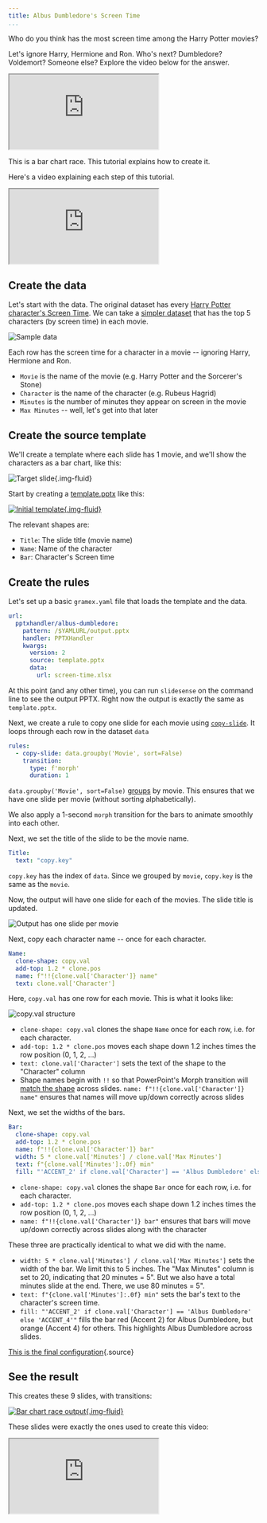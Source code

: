 ```yaml
---
title: Albus Dumbledore's Screen Time
...
```


Who do you think has the most screen time among the Harry Potter movies?

Let's ignore Harry, Hermione and Ron. Who's next? Dumbledore? Voldemort? Someone else? Explore the video below for the answer.

<div class="ratio ratio-16x9">
  <iframe src="https://www.youtube.com/embed/dZqXbh8CkRo" allowfullscreen></iframe>
</div>

This is a bar chart race. This tutorial explains how to create it.

Here's a video explaining each step of this tutorial.

<div class="ratio ratio-16x9">
  <iframe src="https://www.youtube.com/embed/E1SeoUV8awI" allowfullscreen></iframe>
</div>

## Create the data

Let's start with the data. The original dataset has every [Harry Potter character's Screen Time](https://data.world/priyankad0993/harry-potter-screen-time/workspace/file?filename=Screen+Time.xlsx). We can take a [simpler dataset](screen-time.xlsx) that has the top 5 characters (by screen time) in each movie.

![Sample data](data.png)

Each row has the screen time for a character in a movie -- ignoring Harry, Hermione and Ron.

- `Movie` is the name of the movie (e.g. Harry Potter and the Sorcerer's Stone)
- `Character` is the name of the character (e.g. Rubeus Hagrid)
- `Minutes` is the number of minutes they appear on screen in the movie
- `Max Minutes` -- well, let's get into that later

## Create the source template

We'll create a template where each slide has 1 movie, and we'll show the characters as a bar chart, like this:

![Target slide](slide.png){.img-fluid}

Start by creating a [template.pptx](template.pptx) like this:

[![Initial template](template.png){.img-fluid}](template.pptx)

The relevant shapes are:

- `Title`: The slide title (movie name)
- `Name`: Name of the character
- `Bar`: Character's Screen time

## Create the rules

Let's set up a basic `gramex.yaml` file that loads the template and the data.

```yaml
url:
  pptxhandler/albus-dumbledore:
    pattern: /$YAMLURL/output.pptx
    handler: PPTXHandler
    kwargs:
      version: 2
      source: template.pptx
      data:
        url: screen-time.xlsx
```

At this point (and any other time), you can run `slidesense` on the command line to see the output PPTX. Right now the output is exactly the same as `template.pptx`.

Next, we create a rule to copy one slide for each movie using [`copy-slide`](../#copy-slides). It loops through each row in the dataset `data`

```yaml
rules:
  - copy-slide: data.groupby('Movie', sort=False)
    transition:
      type: f'morph'
      duration: 1
```

`data.groupby('Movie', sort=False)` [groups](https://pandas.pydata.org/pandas-docs/stable/reference/api/pandas.DataFrame.groupby.html)
by movie. This ensures that we have one slide per movie (without sorting alphabetically).

We also apply a 1-second `morph` transition for the bars to animate smoothly into each other.

Next, we set the title of the slide to be the movie name.

```yaml
Title:
  text: "copy.key"
```

`copy.key` has the index of `data`. Since we grouped by `movie`, `copy.key` is the same as the `movie`.

Now, the output will have one slide for each of the movies. The slide title is updated.

![Output has one slide per movie](one-slide-per-movie.png)

Next, copy each character name -- once for each character.

```yaml
Name:
  clone-shape: copy.val
  add-top: 1.2 * clone.pos
  name: f"!!{clone.val['Character']} name"
  text: clone.val['Character']
```

Here, `copy.val` has one row for each movie. This is what it looks like:

![copy.val structure](copy-val.png)

- `clone-shape: copy.val` clones the shape `Name` once for each row, i.e. for each character.
- `add-top: 1.2 * clone.pos` moves each shape down 1.2 inches times the row position (0, 1, 2, ...)
- `text: clone.val['Character']` sets the text of the shape to the "Character" column
- Shape names begin with `!!` so that PowerPoint's Morph transition will [match the shape][match-shape] across slides. `name: f"!!{clone.val['Character']} name"` ensures that names will move up/down correctly across slides

[match-shape]: https://support.microsoft.com/en-us/office/morph-transition-tips-and-tricks-bc7f48ff-f152-4ee8-9081-d3121788024f

Next, we set the widths of the bars.

```yaml
Bar:
  clone-shape: copy.val
  add-top: 1.2 * clone.pos
  name: f"!!{clone.val['Character']} bar"
  width: 5 * clone.val['Minutes'] / clone.val['Max Minutes']
  text: f"{clone.val['Minutes']:.0f} min"
  fill: "'ACCENT_2' if clone.val['Character'] == 'Albus Dumbledore' else 'ACCENT_4'"
```

- `clone-shape: copy.val` clones the shape `Bar` once for each row, i.e. for each character.
- `add-top: 1.2 * clone.pos` moves each shape down 1.2 inches times the row position (0, 1, 2, ...)
- `name: f"!!{clone.val['Character']} bar"` ensures that bars will move up/down correctly across slides along with the character

These three are practically identical to what we did with the name.

- `width: 5 * clone.val['Minutes'] / clone.val['Max Minutes']` sets the width of the bar. We limit
  this to 5 inches. The "Max Minutes" column is set to 20, indicating that 20 minutes = 5". But we
  also have a total minutes slide at the end. There, we use 80 minutes = 5".
- `text: f"{clone.val['Minutes']:.0f} min"` sets the bar's text to the character's screen time.
- `fill: "'ACCENT_2' if clone.val['Character'] == 'Albus Dumbledore' else 'ACCENT_4'"` fills the
  bar red (Accent 2) for Albus Dumbledore, but orange (Accent 4) for others. This highlights Albus
  Dumbledore across slides.

[This is the final configuration](gramex.yaml.source){.source}

## See the result

This creates these 9 slides, with transitions:

[![Bar chart race output](output.gif){.img-fluid}](output.pptx)

These slides were exactly the ones used to create this video:

<div class="ratio ratio-16x9">
  <iframe src="https://www.youtube.com/embed/dZqXbh8CkRo" allowfullscreen></iframe>
</div>
